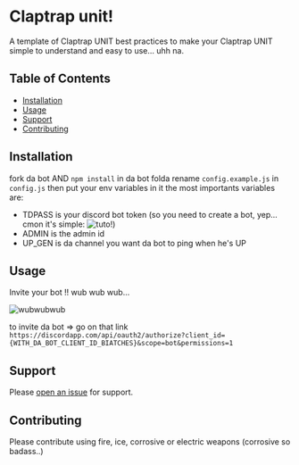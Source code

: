 # Claptrap unit!

A template of Claptrap UNIT best practices to make your Claptrap UNIT simple to understand and easy to use... uhh na. 

## Table of Contents

- [Installation](#installation)
- [Usage](#usage)
- [Support](#support)
- [Contributing](#contributing)

## Installation

fork da bot AND `npm install` in da bot folda
rename `config.example.js` in `config.js` then put your env variables in it
the most importants variables are:
- TDPASS is your discord bot token (so you need to create a bot, yep... cmon it's simple: ![tuto!](https://github.com/reactiflux/discord-irc/wiki/Creating-a-discord-bot-&-getting-a-token))
- ADMIN is the admin id
- UP_GEN is da channel you want da bot to ping when he's UP

## Usage

Invite your bot !! wub wub wub...

![wubwubwub](https://i.giphy.com/media/3vf6m8eJUwSIw/giphy.webp)

to invite da bot => go on that link
`https://discordapp.com/api/oauth2/authorize?client_id={WITH_DA_BOT_CLIENT_ID_BIATCHES}&scope=bot&permissions=1`

## Support

Please [open an issue](https://github.com/CyrilDenoyelle/BotBoiteKaa/issues/new) for support.

## Contributing

Please contribute using fire, ice, corrosive or electric weapons (corrosive so badass..)
